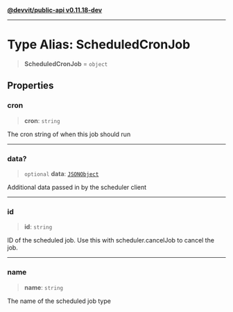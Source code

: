 [**@devvit/public-api v0.11.18-dev**](../README.md)

---

# Type Alias: ScheduledCronJob

> **ScheduledCronJob** = `object`

## Properties

<a id="cron"></a>

### cron

> **cron**: `string`

The cron string of when this job should run

---

<a id="data"></a>

### data?

> `optional` **data**: [`JSONObject`](JSONObject.md)

Additional data passed in by the scheduler client

---

<a id="id"></a>

### id

> **id**: `string`

ID of the scheduled job. Use this with scheduler.cancelJob to cancel the job.

---

<a id="name"></a>

### name

> **name**: `string`

The name of the scheduled job type
